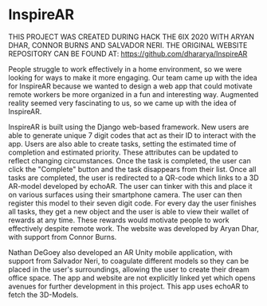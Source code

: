 # InspireAR

THIS PROJECT WAS CREATED DURING HACK THE 6IX 2020 WITH ARYAN DHAR, CONNOR BURNS AND SALVADOR NERI.
THE ORIGINAL WEBSITE REPOSITORY CAN BE FOUND AT: https://github.com/dhararya/InspireAR

People struggle to work effectively in a home environment, so we were looking for ways to make it more engaging. Our team came up with the idea for InspireAR because we wanted to design a web app that could motivate remote workers be more organized in a fun and interesting way. Augmented reality seemed very fascinating to us, so we came up with the idea of InspireAR.

InspireAR is built using the Django web-based framework. New users are able to generate unique 7 digit codes that act as their ID to interact with the app. Users are also able to create tasks, setting the estimated time of completion and estimated priority. These attributes can be updated to reflect changing circumstances. Once the task is completed, the user can click the "Complete" button and the task disappears from their list. Once all tasks are completed, the user is redirected to a QR-code which links to a 3D AR-model developed by echoAR. The user can tinker with this and place it on various surfaces using their smartphone camera. The user can then register this model to their seven digit code. For every day the user finishes all tasks, they get a new object and the user is able to view their wallet of rewards at any time. These rewards would motivate people to work effectively despite remote work. The website was developed by Aryan Dhar, with support from Connor Burns.

Nathan DeGoey also developed an AR Unity mobile application, with support from Salvador Neri, to coagulate different models so they can be placed in the user's surroundings, allowing the user to create their dream office space. The app and website are not explicitly linked yet which opens avenues for further development in this project. This app uses echoAR to fetch the 3D-Models.

